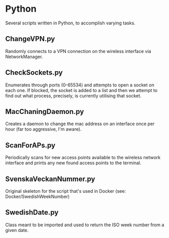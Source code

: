 # Python
Several scripts written in Python, to accomplish varying tasks.

## ChangeVPN.py
Randomly connects to a VPN connection on the wireless interface via NetworkManager.

## CheckSockets.py
Enumerates through ports (0-65534) and attempts to open a socket on each one. If blocked, the socket is added to a list and then we attempt to find out what process, precisely, is currently utilising that socket.

## MacChaningDaemon.py
Creates a daemon to change the mac address on an interface once per hour (far too aggressive, I'm aware).

## ScanForAPs.py
Periodically scans for new access points available to the wireless network interface and prints any new found access points to the terminal.

## SvenskaVeckanNummer.py
Original skeleton for the script that's used in Docker (see: Docker/SwedishWeekNumber)

## SwedishDate.py
Class meant to be imported and used to return the ISO week number from a given date.
